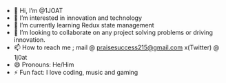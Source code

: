- 👋 Hi, I’m @1JOAT
- 👀 I’m interested in innovation and technology 
- 🌱 I’m currently learning Redux state management 
- 💞️ I’m looking to collaborate on any project solving problems or driving innovation.
- 📫 How to reach me ; mail @ praisesuccess215@gmail.com x(Twitter) @ 1j0at
- 😄 Pronouns: He/Him
- ⚡ Fun fact: I love coding, music and gaming 

<!---
1JOAT/1JOAT is a ✨ special ✨ repository because its `README.md` (this file) appears on your GitHub profile.
You can click the Preview link to take a look at your changes.
--->
